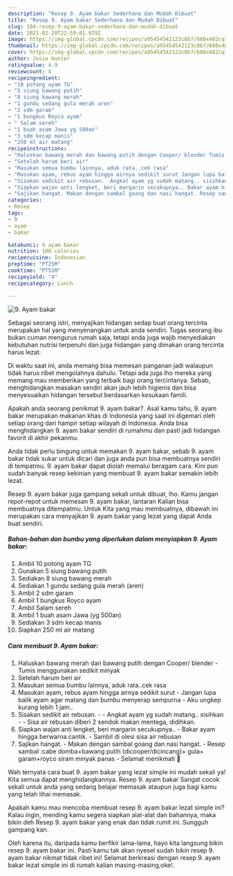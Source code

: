 ```yaml
---
description: "Resep 9. Ayam bakar Sederhana dan Mudah Dibuat"
title: "Resep 9. Ayam bakar Sederhana dan Mudah Dibuat"
slug: 104-resep-9-ayam-bakar-sederhana-dan-mudah-dibuat
date: 2021-02-20T22:59:01.979Z
image: https://img-global.cpcdn.com/recipes/a95454542123c8b7/680x482cq70/9-ayam-bakar-foto-resep-utama.jpg
thumbnail: https://img-global.cpcdn.com/recipes/a95454542123c8b7/680x482cq70/9-ayam-bakar-foto-resep-utama.jpg
cover: https://img-global.cpcdn.com/recipes/a95454542123c8b7/680x482cq70/9-ayam-bakar-foto-resep-utama.jpg
author: Josie Hunter
ratingvalue: 4.9
reviewcount: 4
recipeingredient:
- "10 potong ayam TG"
- "5 siung bawang putih"
- "8 siung bawang merah"
- "1 gundu sedang gula merah aren"
- "2 sdm garam"
- "1 bungkus Royco ayam"
- " Salam sereh"
- "1 buah asam Jawa yg 500an"
- "3 sdm kecap manis"
- "250 ml air matang"
recipeinstructions:
- "Haluskan bawang merah dan bawang putih dengan Cooper/ blender Tumis menggunakan sedikit minyak"
- "Setelah harum beri air"
- "Masukan semua bumbu lainnya, aduk rata..cek rasa"
- "Masukan ayam, rebus ayam hingga airnya sedikit surut Jangan lupa balik ayam agar matang dan bumbu menyerap sempurna Aku ungkep kurang lebih 1 jam.."
- "Sisakan sedikit air rebusan.  Angkat ayam yg sudah matang.. sisihkan  Sisa air rebusan diberi 2 sendok makan mentega, didihkan."
- "Siapkan wajan anti lengket, beri margarin secukupnya.. Bakar ayam hingga berwarna cantik. Sambil di olesi sisa air rebusan"
- "Sajikan hangat. Makan dengan sambal goang dan nasi hangat. Resep sambal :cabe domba+bawang putih (dicooper/dicincang)+ gula+ garam+royco siram minyak panas Selamat menikmati 🥰"
categories:
- Resep
tags:
- 9
- ayam
- bakar

katakunci: 9 ayam bakar 
nutrition: 108 calories
recipecuisine: Indonesian
preptime: "PT25M"
cooktime: "PT51M"
recipeyield: "4"
recipecategory: Lunch

---
```



![9. Ayam bakar](https://img-global.cpcdn.com/recipes/a95454542123c8b7/680x482cq70/9-ayam-bakar-foto-resep-utama.jpg)

Sebagai seorang istri, menyajikan hidangan sedap buat orang tercinta merupakan hal yang menyenangkan untuk anda sendiri. Tugas seorang ibu bukan cuman mengurus rumah saja, tetapi anda juga wajib menyediakan kebutuhan nutrisi terpenuhi dan juga hidangan yang dimakan orang tercinta harus lezat.

Di waktu  saat ini, anda memang bisa memesan panganan jadi walaupun tidak harus ribet mengolahnya dahulu. Tetapi ada juga lho mereka yang memang mau memberikan yang terbaik bagi orang tercintanya. Sebab, menghidangkan masakan sendiri akan jauh lebih higienis dan bisa menyesuaikan hidangan tersebut berdasarkan kesukaan famili. 



Apakah anda seorang penikmat 9. ayam bakar?. Asal kamu tahu, 9. ayam bakar merupakan makanan khas di Indonesia yang saat ini digemari oleh setiap orang dari hampir setiap wilayah di Indonesia. Anda bisa menghidangkan 9. ayam bakar sendiri di rumahmu dan pasti jadi hidangan favorit di akhir pekanmu.

Anda tidak perlu bingung untuk memakan 9. ayam bakar, sebab 9. ayam bakar tidak sukar untuk dicari dan juga anda pun bisa membuatnya sendiri di tempatmu. 9. ayam bakar dapat diolah memalui beragam cara. Kini pun sudah banyak resep kekinian yang membuat 9. ayam bakar semakin lebih lezat.

Resep 9. ayam bakar juga gampang sekali untuk dibuat, lho. Kamu jangan repot-repot untuk memesan 9. ayam bakar, lantaran Kalian bisa membuatnya ditempatmu. Untuk Kita yang mau membuatnya, dibawah ini merupakan cara menyajikan 9. ayam bakar yang lezat yang dapat Anda buat sendiri.

<!--inarticleads1-->

##### Bahan-bahan dan bumbu yang diperlukan dalam menyiapkan 9. Ayam bakar:

1. Ambil 10 potong ayam TG
1. Gunakan 5 siung bawang putih
1. Sediakan 8 siung bawang merah
1. Sediakan 1 gundu sedang gula merah (aren)
1. Ambil 2 sdm garam
1. Ambil 1 bungkus Royco ayam
1. Ambil  Salam sereh
1. Ambil 1 buah asam Jawa (yg 500an)
1. Sediakan 3 sdm kecap manis
1. Siapkan 250 ml air matang




<!--inarticleads2-->

##### Cara membuat 9. Ayam bakar:

1. Haluskan bawang merah dan bawang putih dengan Cooper/ blender - Tumis menggunakan sedikit minyak
1. Setelah harum beri air
1. Masukan semua bumbu lainnya, aduk rata..cek rasa
1. Masukan ayam, rebus ayam hingga airnya sedikit surut - Jangan lupa balik ayam agar matang dan bumbu menyerap sempurna - Aku ungkep kurang lebih 1 jam..
1. Sisakan sedikit air rebusan. -  - Angkat ayam yg sudah matang.. sisihkan -  - Sisa air rebusan diberi 2 sendok makan mentega, didihkan.
1. Siapkan wajan anti lengket, beri margarin secukupnya.. - Bakar ayam hingga berwarna cantik. - Sambil di olesi sisa air rebusan
1. Sajikan hangat. - Makan dengan sambal goang dan nasi hangat. - Resep sambal :cabe domba+bawang putih (dicooper/dicincang)+ gula+ garam+royco siram minyak panas - Selamat menikmati 🥰




Wah ternyata cara buat 9. ayam bakar yang lezat simple ini mudah sekali ya! Kita semua dapat menghidangkannya. Resep 9. ayam bakar Sangat cocok sekali untuk anda yang sedang belajar memasak ataupun juga bagi kamu yang telah lihai memasak.

Apakah kamu mau mencoba membuat resep 9. ayam bakar lezat simple ini? Kalau ingin, mending kamu segera siapkan alat-alat dan bahannya, maka bikin deh Resep 9. ayam bakar yang enak dan tidak rumit ini. Sungguh gampang kan. 

Oleh karena itu, daripada kamu berfikir lama-lama, hayo kita langsung bikin resep 9. ayam bakar ini. Pasti kamu tak akan nyesel sudah bikin resep 9. ayam bakar nikmat tidak ribet ini! Selamat berkreasi dengan resep 9. ayam bakar lezat simple ini di rumah kalian masing-masing,oke!.

